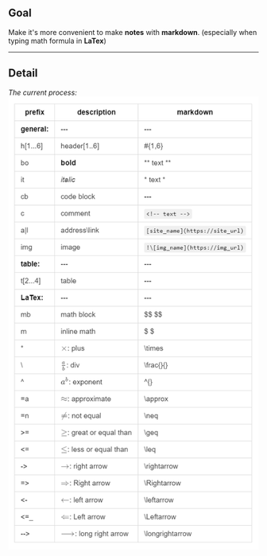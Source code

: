 ## Goal

Make it's more convenient to make **notes** with **markdown**. (especially when typing math formula in **LaTex**)
***
## Detail
*The current process:*
![img_name](./prefix.png) 